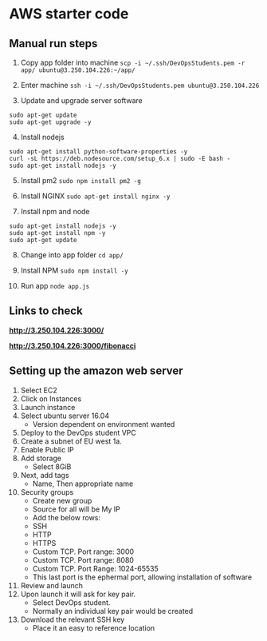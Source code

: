 # AWS starter code

## Manual run steps
1. Copy app folder into machine
```scp -i ~/.ssh/DevOpsStudents.pem -r app/ ubuntu@3.250.104.226:~/app/```

2. Enter machine
```ssh -i ~/.ssh/DevOpsStudents.pem ubuntu@3.250.104.226```

3. Update and upgrade server software
```
sudo apt-get update
sudo apt-get upgrade -y
```

4. Install nodejs
```
sudo apt-get install python-software-properties -y
curl -sL https://deb.nodesource.com/setup_6.x | sudo -E bash -
sudo apt-get install nodejs -y
``` 
5. Install pm2
```sudo npm install pm2 -g```

6. Install NGINX
```sudo apt-get install nginx -y```

7. Install npm and node
```
sudo apt-get install nodejs -y
sudo apt-get install npm -y
sudo apt-get update
```
8. Change into app folder
```cd app/```

9. Install NPM
```sudo npm install -y```

10. Run app
```node app.js```

## Links to check
**http://3.250.104.226:3000/**

**http://3.250.104.226:3000/fibonacci**


## Setting up the amazon web server
1. Select EC2
2. Click on Instances
3. Launch instance
4. Select ubuntu server 16.04
	- Version dependent on environment wanted 
5. Deploy to the DevOps student VPC
6. Create a subnet of EU west 1a.
7. Enable Public IP
8. Add storage
	- Select 8GiB
9. Next, add tags
	- Name, Then appropriate name
10. Security groups
	- Create new group
	- Source for all will be My IP
	- Add the below rows:
	- SSH
	- HTTP
	- HTTPS
	- Custom TCP. Port range: 3000
	- Custom TCP. Port range: 8080
	- Custom TCP. Port Range: 1024-65535
	- This last port is the ephermal port, allowing installation of software
11. Review and launch
12. Upon launch it will ask for key pair. 
	- Select DevOps student. 
	- Normally an individual key pair would be created
13. Download the relevant SSH key
	- Place it an easy to reference location
